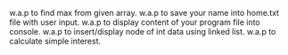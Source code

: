 
w.a.p to find max from given array.
w.a.p to save your name into home.txt file with user input.
w.a.p to display content of your program file into console.
w.a.p to insert/display node of int data using linked list.
w.a.p to calculate simple interest.